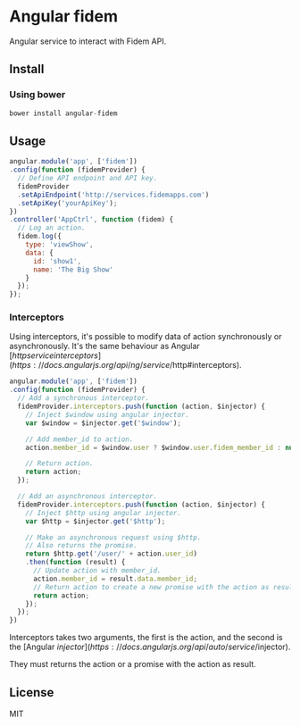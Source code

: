 # Angular fidem

Angular service to interact with Fidem API.

## Install

### Using bower

```js
bower install angular-fidem
```

## Usage

```js
angular.module('app', ['fidem'])
.config(function (fidemProvider) {
  // Define API endpoint and API key.
  fidemProvider
  .setApiEndpoint('http://services.fidemapps.com')
  .setApiKey('yourApiKey');
})
.controller('AppCtrl', function (fidem) {
  // Log an action.
  fidem.log({
    type: 'viewShow',
    data: {
      id: 'show1',
      name: 'The Big Show'
    }
  });
});
```

### Interceptors

Using interceptors, it's possible to modify data of action synchronously or asynchronously. It's the same behaviour as Angular [$http service interceptors](https://docs.angularjs.org/api/ng/service/$http#interceptors).

```js
angular.module('app', ['fidem'])
.config(function (fidemProvider) {
  // Add a synchronous interceptor.
  fidemProvider.interceptors.push(function (action, $injector) {
    // Inject $window using angular injector.
    var $window = $injector.get('$window');

    // Add member_id to action.
    action.member_id = $window.user ? $window.user.fidem_member_id : null;

    // Return action.
    return action;
  });

  // Add an asynchronous interceptor.
  fidemProvider.interceptors.push(function (action, $injector) {
    // Inject $http using angular injector.
    var $http = $injector.get('$http');

    // Make an asynchronous request using $http.
    // Also returns the promise.
    return $http.get('/user/' + action.user_id)
    .then(function (result) {
      // Update action with member_id.
      action.member_id = result.data.member_id;
      // Return action to create a new promise with the action as result.
      return action;
    });
  });
})
```

Interceptors takes two arguments, the first is the action, and the second is the [Angular $injector](https://docs.angularjs.org/api/auto/service/$injector).

They must returns the action or a promise with the action as result.

## License

MIT
